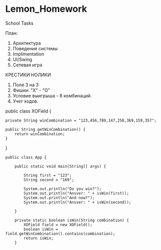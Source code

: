 # Lemon_Homework
School Tasks

План:
1. Архитектура
2. Поведение системы
3. Implimentation
4. UI/Swing
5. Сетевая игра

КРЕСТИКИ НОЛИКИ

1. Поле 3 на 3
2. Фишки: "Х" - "О"
3. Условие выигрыша - 8 комбинаций.
4. Учет ходов.


public class XOField {

	private String winCombination = "123,456,789,147,258,369,159,357";
  
	public String getWinCombination() {
		return winCombination;
	}
}


	public class App {
		
		public static void main(String[] args) {
		
			String first = "123";
			String second = "169";
			
			System.out.println("Do you win?");
			System.out.println("Ansver: " + isWin(first));
			System.out.println("And now?");
			System.out.println("Ansver: " + isWin(second));
			
		}
	
		private static boolean isWin(String combination) {
			XOField field = new XOField();
			boolean isWin = field.getWinCombination().contains(combination);
			return isWin;
		}
		
